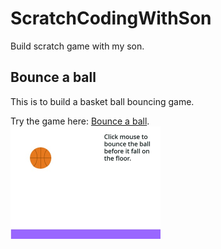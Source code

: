 # ScratchCodingWithSon

Build scratch game with my son.

## Bounce a ball

This is to build a basket ball bouncing game.

Try the game here: [Bounce a ball](https://scratch.mit.edu/projects/1127963439).
<br><img src="bounce_a_ball/0.jpg" width="240">
